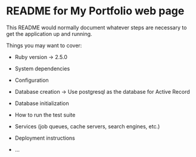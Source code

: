 # README for My Portfolio web page

This README would normally document whatever steps are necessary to get the
application up and running.

Things you may want to cover:

* Ruby version -> 2.5.0

* System dependencies

* Configuration

* Database creation -> Use postgresql as the database for Active Record

* Database initialization

* How to run the test suite

* Services (job queues, cache servers, search engines, etc.)

* Deployment instructions

* ...
